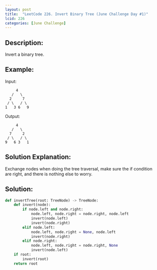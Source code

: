 ```yaml
---
layout: post
title:  "LeetCode 226. Invert Binary Tree (June Challenge Day #1)" 
lcid: 226
categories: [June Challenge]
---
```

## Description:
Invert a binary tree.

## Example:
Input:
```
     4
   /   \
  2     7
 / \   / \
1   3 6   9
```

Output:
```
     4
   /   \
  7     2
 / \   / \
9   6 3   1
```

## Solution Explanation:
Exchange nodes when doing the tree traversal, make sure the if condition are right, and there is nothing else to worry.

## Solution:

```python
def invertTree(root: TreeNode) -> TreeNode:
    def invert(node):
        if node.left and node.right:
            node.left, node.right = node.right, node.left
            invert(node.left)
            invert(node.right)
        elif node.left:
            node.left, node.right = None, node.left
            invert(node.right)
        elif node.right:
            node.left, node.right = node.right, None
            invert(node.left)
    if root:
        invert(root)
    return root
```
